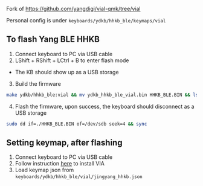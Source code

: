 Fork of <https://github.com/yangdigi/vial-qmk/tree/vial>

Personal config is under `keyboards/ydkb/hhkb_ble/keymaps/vial`

## To flash Yang BLE HHKB

1. Connect keyboard to PC via USB cable
2. LShift + RShift + LCtrl + B to enter flash mode
  - The KB should show up as a USB storage
3. Build the firmware
```bash
make ydkb/hhkb_ble:vial && mv ydkb_hhkb_ble_vial.bin HHKB_BLE.BIN && ls -la
```
4. Flash the firmware, upon success, the keyboard should disconnect as a USB storage
```bash
sudo dd if=./HHKB_BLE.BIN of=/dev/sdb seek=4 && sync
```

## Setting keymap, after flashing

1. Connect keyboard to PC via USB cable
1. Follow instruction [here](https://ydkb.io/help/#/en/other-firmware/vial) to install VIA
1. Load keymap json from `keyboards/ydkb/hhkb_ble/vial/jingyang_hhkb.json`